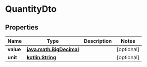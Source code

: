 # QuantityDto

## Properties
Name | Type | Description | Notes
------------ | ------------- | ------------- | -------------
**value** | [**java.math.BigDecimal**](java.math.BigDecimal.md) |  |  [optional]
**unit** | [**kotlin.String**](.md) |  |  [optional]
